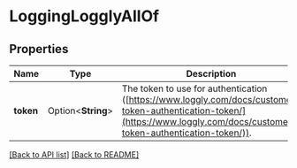 # LoggingLogglyAllOf

## Properties

Name | Type | Description | Notes
------------ | ------------- | ------------- | -------------
**token** | Option<**String**> | The token to use for authentication ([https://www.loggly.com/docs/customer-token-authentication-token/](https://www.loggly.com/docs/customer-token-authentication-token/)). | 

[[Back to API list]](../README.md#documentation-for-api-endpoints) [[Back to README]](../README.md)


